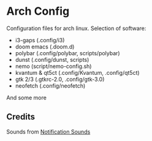 # Arch Config

Configuration files for arch linux. Selection of software:  
- i3-gaps (.config/i3)
- doom emacs (.doom.d)
- polybar (.config/polybar, scripts/polybar)
- dunst (.config/dunst, scripts)
- nemo (script/nemo-config.sh)
- kvantum & qt5ct (.config/Kvantum, .config/qt5ct)
- gtk 2/3 (.gtkrc-2.0, .config/gtk-3.0)
- neofetch (.config/neofetch)

And some more  

## Credits
Sounds from [Notification Sounds](https://notificationsounds.com)  
